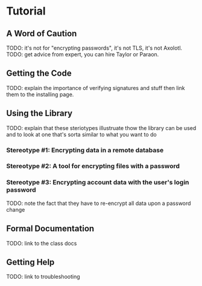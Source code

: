 Tutorial
=========

A Word of Caution
------------------

TODO: it's not for "encrypting passwords", it's not TLS, it's not Axolotl.
TODO: get advice from expert, you can hire Taylor or Paraon.

Getting the Code
-----------------

TODO: explain the importance of verifying signatures and stuff then link them to
the installing page.

Using the Library
------------------

TODO: explain that these steriotypes illustruate thow the library can be used
and to look at one that's sorta similar to what you want to do

### Stereotype #1: Encrypting data in a remote database

### Stereotype #2: A tool for encrypting files with a password

### Stereotype #3: Encrypting account data with the user's login password

TODO: note the fact that they have to re-encrypt all data upon a password change

Formal Documentation
---------------------

TODO: link to the class docs

Getting Help
-------------

TODO: link to troubleshooting
